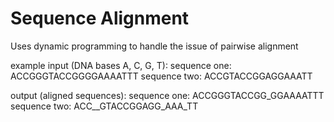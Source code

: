 # Sequence Alignment
Uses dynamic programming to handle the issue of pairwise alignment

example input (DNA bases A, C, G, T):
sequence one:  ACCGGGTACCGGGGAAAATTT
sequence two:  ACCGTACCGGAGGAAATT

output (aligned sequences):
sequence one: ACCGGGTACCGG_GGAAAATTT
sequence two: ACC__GTACCGGAGG_AAA_TT

